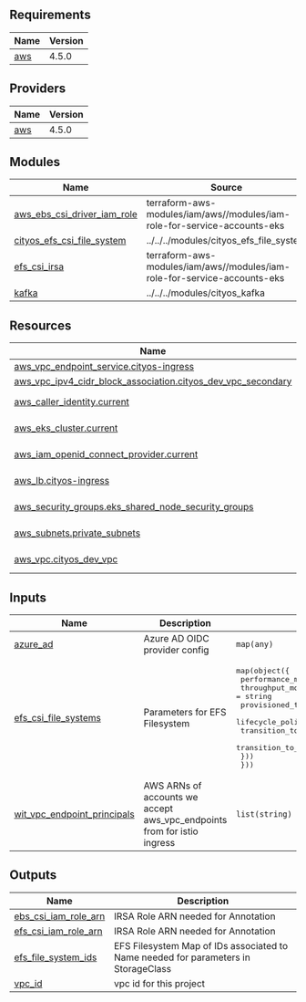 ## Requirements

| Name | Version |
|------|---------|
| <a name="requirement_aws"></a> [aws](#requirement\_aws) | 4.5.0 |

## Providers

| Name | Version |
|------|---------|
| <a name="provider_aws"></a> [aws](#provider\_aws) | 4.5.0 |

## Modules

| Name | Source | Version |
|------|--------|---------|
| <a name="module_aws_ebs_csi_driver_iam_role"></a> [aws\_ebs\_csi\_driver\_iam\_role](#module\_aws\_ebs\_csi\_driver\_iam\_role) | terraform-aws-modules/iam/aws//modules/iam-role-for-service-accounts-eks | 5.0.0 |
| <a name="module_cityos_efs_csi_file_system"></a> [cityos\_efs\_csi\_file\_system](#module\_cityos\_efs\_csi\_file\_system) | ../../../modules/cityos_efs_file_system | n/a |
| <a name="module_efs_csi_irsa"></a> [efs\_csi\_irsa](#module\_efs\_csi\_irsa) | terraform-aws-modules/iam/aws//modules/iam-role-for-service-accounts-eks | 5.0.0 |
| <a name="module_kafka"></a> [kafka](#module\_kafka) | ../../../modules/cityos_kafka | n/a |

## Resources

| Name | Type |
|------|------|
| [aws_vpc_endpoint_service.cityos-ingress](https://registry.terraform.io/providers/hashicorp/aws/4.5.0/docs/resources/vpc_endpoint_service) | resource |
| [aws_vpc_ipv4_cidr_block_association.cityos_dev_vpc_secondary](https://registry.terraform.io/providers/hashicorp/aws/4.5.0/docs/resources/vpc_ipv4_cidr_block_association) | resource |
| [aws_caller_identity.current](https://registry.terraform.io/providers/hashicorp/aws/4.5.0/docs/data-sources/caller_identity) | data source |
| [aws_eks_cluster.current](https://registry.terraform.io/providers/hashicorp/aws/4.5.0/docs/data-sources/eks_cluster) | data source |
| [aws_iam_openid_connect_provider.current](https://registry.terraform.io/providers/hashicorp/aws/4.5.0/docs/data-sources/iam_openid_connect_provider) | data source |
| [aws_lb.cityos-ingress](https://registry.terraform.io/providers/hashicorp/aws/4.5.0/docs/data-sources/lb) | data source |
| [aws_security_groups.eks_shared_node_security_groups](https://registry.terraform.io/providers/hashicorp/aws/4.5.0/docs/data-sources/security_groups) | data source |
| [aws_subnets.private_subnets](https://registry.terraform.io/providers/hashicorp/aws/4.5.0/docs/data-sources/subnets) | data source |
| [aws_vpc.cityos_dev_vpc](https://registry.terraform.io/providers/hashicorp/aws/4.5.0/docs/data-sources/vpc) | data source |

## Inputs

| Name | Description | Type | Default | Required |
|------|-------------|------|---------|:--------:|
| <a name="input_azure_ad"></a> [azure\_ad](#input\_azure\_ad) | Azure AD OIDC provider config | `map(any)` | n/a | yes |
| <a name="input_efs_csi_file_systems"></a> [efs\_csi\_file\_systems](#input\_efs\_csi\_file\_systems) | Parameters for EFS Filesystem | <pre>map(object({<br>    performance_mode                = string<br>    throughput_mode                 = string<br>    provisioned_throughput_in_mibps = string<br>    lifecycle_policy = list(object({<br>      transition_to_ia                    = string<br>      transition_to_primary_storage_class = string<br>    }))<br>  }))</pre> | n/a | yes |
| <a name="input_wit_vpc_endpoint_principals"></a> [wit\_vpc\_endpoint\_principals](#input\_wit\_vpc\_endpoint\_principals) | AWS ARNs of accounts we accept aws\_vpc\_endpoints from for istio ingress | `list(string)` | n/a | yes |

## Outputs

| Name | Description |
|------|-------------|
| <a name="output_ebs_csi_iam_role_arn"></a> [ebs\_csi\_iam\_role\_arn](#output\_ebs\_csi\_iam\_role\_arn) | IRSA Role ARN needed for Annotation |
| <a name="output_efs_csi_iam_role_arn"></a> [efs\_csi\_iam\_role\_arn](#output\_efs\_csi\_iam\_role\_arn) | IRSA Role ARN needed for Annotation |
| <a name="output_efs_file_system_ids"></a> [efs\_file\_system\_ids](#output\_efs\_file\_system\_ids) | EFS Filesystem Map of IDs associated to Name needed for parameters in StorageClass |
| <a name="output_vpc_id"></a> [vpc\_id](#output\_vpc\_id) | vpc id for this project |
